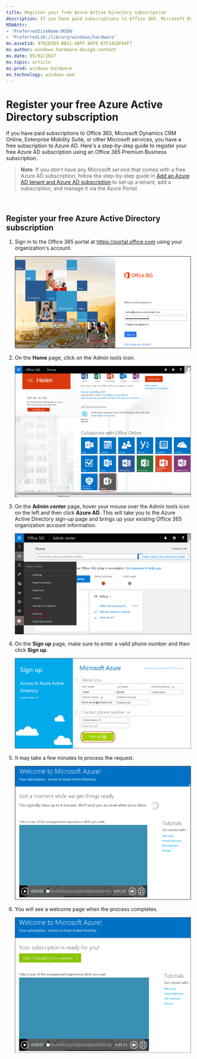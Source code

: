 ```yaml
---
title: Register your free Azure Active Directory subscription
description: If you have paid subscriptions to Office 365, Microsoft Dynamics CRM Online, Enterprise Mobility Suite, or other Microsoft services, you have a free subscription to Azure AD.
MSHAttr:
- 'PreferredSiteName:MSDN'
- 'PreferredLib:/library/windows/hardware'
ms.assetid: 97DCD303-BB11-4AFF-84FE-B7F14CDF64F7
ms.author: windows-hardware-design-content
ms.date: 05/02/2017
ms.topic: article
ms.prod: windows-hardware
ms.technology: windows-oem
---
```


# Register your free Azure Active Directory subscription

If you have paid subscriptions to Office 365, Microsoft Dynamics CRM Online, Enterprise Mobility Suite, or other Microsoft services, you have a free subscription to Azure AD. Here's a step-by-step guide to register your free Azure AD subscription using an Office 365 Premium Business subscription.

> **Note**  If you don't have any Microsoft service that comes with a free Azure AD subscription, follow the step-by-step guide in [Add an Azure AD tenant and Azure AD subscription](add-an-azure-ad-tenant-and-azure-ad-subscription.md) to set up a tenant, add a subscription, and manage it via the Azure Portal.

 
## Register your free Azure Active Directory subscription

1.  Sign in to the Office 365 portal at <https://portal.office.com> using your organization's account.

    ![register azuread](images/azure-ad-add-tenant10.png)

2.  On the **Home** page, click on the Admin tools icon.

    ![register azuread](images/azure-ad-add-tenant11.png)

3.  On the **Admin center** page, hover your mouse over the Admin tools icon on the left and then click **Azure AD**. This will take you to the Azure Active Directory sign-up page and brings up your existing Office 365 organization account information.

    ![register azuread](images/azure-ad-add-tenant12.png)

4.  On the **Sign up** page, make sure to enter a valid phone number and then click **Sign up**.

    ![register azuread](images/azure-ad-add-tenant13.png)

5.  It may take a few minutes to process the request.

    ![register azuread](images/azure-ad-add-tenant14.png)

6.  You will see a welcome page when the process completes.

    ![register azuread](images/azure-ad-add-tenant15.png)

 






